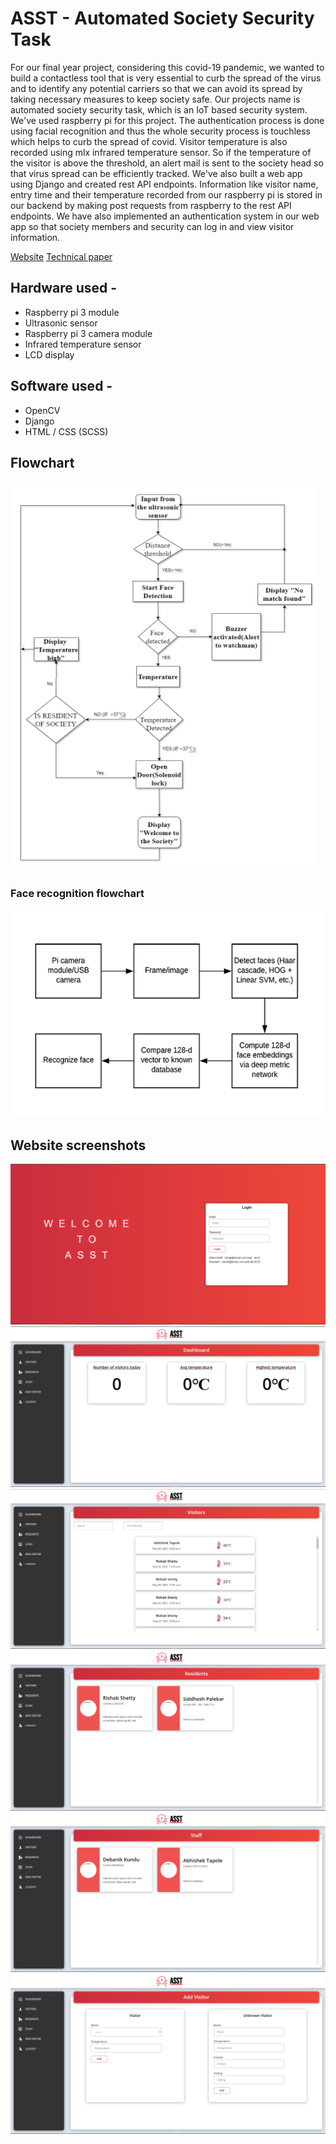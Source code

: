 # ASST - Automated Society Security Task

For our final year project, considering this covid-19 pandemic, we wanted to build a contactless tool that is very essential to curb the spread of the virus and to identify any potential carriers so that we can avoid its spread by taking necessary measures to keep society safe. Our projects name is automated society security task, which is an IoT based security system. We've used raspberry pi for this project. The authentication process is done using facial recognition and thus the whole security process is touchless which helps to curb the spread of covid. Visitor temperature is also recorded using mlx infrared temperature sensor. So if the temperature of the visitor is above the threshold,  an alert mail is sent to the society head so that virus spread can be efficiently tracked. We've also built a web app using Django and created rest API endpoints. Information like visitor name, entry time and their temperature recorded from our raspberry pi is stored in our backend by making post requests from raspberry to the rest API endpoints. We have also implemented an authentication system in our web app so that society members and security can log in and view visitor information.

[Website](https://asst-tech.herokuapp.com/login?next=/)
[Technical paper](https://github.com/ItsRish06/ASST/blob/main/ASST.pdf)


## Hardware used -

  - Raspberry pi 3 module
  - Ultrasonic sensor 
  - Raspberry pi 3 camera module
  - Infrared temperature sensor
  - LCD display

## Software used - 

  - OpenCV
  - Django  
  - HTML / CSS (SCSS)

## Flowchart

![flowchart](./project_imgs/Flowchart.png)


### Face recognition flowchart
![faceflow](./project_imgs/faceflow.png)

## Website screenshots
![1](./project_imgs/web1.png)
![2](./project_imgs/web2.png)
![3](./project_imgs/web3.png)
![4](./project_imgs/web4.png)
![5](./project_imgs/web5.png)
![7](./project_imgs/web7.png)







